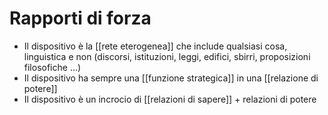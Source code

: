 # Rapporti di forza

- Il dispositivo è la [[rete eterogenea]] che include qualsiasi cosa, linguistica e non (discorsi, istituzioni, leggi, edifici, sbirri, proposizioni filosofiche ...)
- Il dispositivo ha sempre una [[funzione strategica]] in una [[relazione di potere]]
- Il dispositivo è un incrocio di [[relazioni di sapere]] + relazioni di potere

